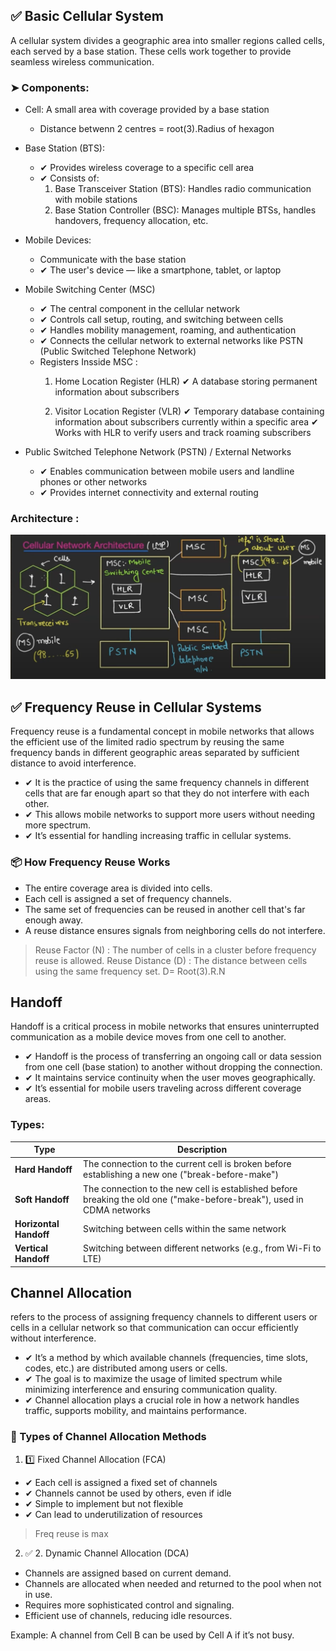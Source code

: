 ## ✅ Basic Cellular System
A cellular system divides a geographic area into smaller regions called cells, each served by a base station. These cells work together to provide seamless wireless communication.

### ➤ Components:
- Cell: A small area with coverage provided by a base station
    - Distance betwenn 2 centres = root(3).Radius of hexagon

- Base Station (BTS): 
    - ✔ Provides wireless coverage to a specific cell area
    - ✔ Consists of:
        1. Base Transceiver Station (BTS): Handles radio communication with mobile stations
        2. Base Station Controller (BSC): Manages multiple BTSs, handles handovers, frequency allocation, etc.

- Mobile Devices: 
    - Communicate with the base station
    - ✔ The user's device — like a smartphone, tablet, or laptop

- Mobile Switching Center (MSC)
    - ✔ The central component in the cellular network
    - ✔ Controls call setup, routing, and switching between cells
    - ✔ Handles mobility management, roaming, and authentication
    - ✔ Connects the cellular network to external networks like PSTN (Public Switched Telephone Network)
    - Registers Insside MSC : 
        1. Home Location Register (HLR)
        ✔ A database storing permanent information about subscribers

        2. Visitor Location Register (VLR)
        ✔ Temporary database containing information about subscribers currently within a specific area
        ✔ Works with HLR to verify users and track roaming subscribers

- Public Switched Telephone Network (PSTN) / External Networks
    - ✔ Enables communication between mobile users and landline phones or other networks
    - ✔ Provides internet connectivity and external routing

### Architecture :
![alt text](image.png)



## ✅ Frequency Reuse in Cellular Systems
Frequency reuse is a fundamental concept in mobile networks that allows the efficient use of the limited radio spectrum by reusing the same frequency bands in different geographic areas separated by sufficient distance to avoid interference.
- ✔ It is the practice of using the same frequency channels in different cells that are far enough apart so that they do not interfere with each other.
- ✔ This allows mobile networks to support more users without needing more spectrum.
- ✔ It’s essential for handling increasing traffic in cellular systems.

### 📦 How Frequency Reuse Works
- The entire coverage area is divided into cells.
- Each cell is assigned a set of frequency channels.
- The same set of frequencies can be reused in another cell that's far enough away.
- A reuse distance ensures signals from neighboring cells do not interfere.

> Reuse Factor (N) : The number of cells in a cluster before frequency reuse is allowed.
> Reuse Distance (D) : The distance between cells using the same frequency set.
> D= Root(3).R.N

## Handoff
Handoff is a critical process in mobile networks that ensures uninterrupted communication as a mobile device moves from one cell to another.
- ✔ Handoff is the process of transferring an ongoing call or data session from one cell (base station) to another without dropping the connection.
- ✔ It maintains service continuity when the user moves geographically.
- ✔ It’s essential for mobile users traveling across different coverage areas.

### Types:
| Type                   | Description                                                                                                            |
| ---------------------- | ---------------------------------------------------------------------------------------------------------------------- |
| **Hard Handoff**       | The connection to the current cell is broken before establishing a new one ("break-before-make")                       |
| **Soft Handoff**       | The connection to the new cell is established before breaking the old one ("make-before-break"), used in CDMA networks |
| **Horizontal Handoff** | Switching between cells within the same network                                                                        |
| **Vertical Handoff**   | Switching between different networks (e.g., from Wi-Fi to LTE)                                                         |


## Channel Allocation 
refers to the process of assigning frequency channels to different users or cells in a cellular network so that communication can occur efficiently without interference.
- ✔ It’s a method by which available channels (frequencies, time slots, codes, etc.) are distributed among users or cells.
- ✔ The goal is to maximize the usage of limited spectrum while minimizing interference and ensuring communication quality.
- ✔ Channel allocation plays a crucial role in how a network handles traffic, supports mobility, and maintains performance.

### 📌 Types of Channel Allocation Methods

1. 1️⃣ Fixed Channel Allocation (FCA)
- ✔ Each cell is assigned a fixed set of channels
- ✔ Channels cannot be used by others, even if idle
- ✔ Simple to implement but not flexible
- ✔ Can lead to underutilization of resources

> Freq reuse is max 

2. ✅ 2. Dynamic Channel Allocation (DCA)
- Channels are assigned based on current demand.
- Channels are allocated when needed and returned to the pool when not in use.
- Requires more sophisticated control and signaling.
- Efficient use of channels, reducing idle resources.

Example: A channel from Cell B can be used by Cell A if it’s not busy.
